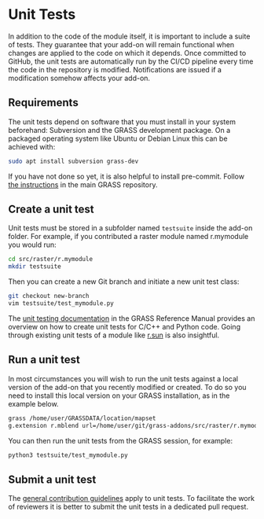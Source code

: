 # Unit Tests

In addition to the code of the module itself, it is important to include a suite of
tests. They guarantee that your add-on will remain functional when changes are
applied to the code on which it depends. Once committed to GitHub, the unit
tests are automatically run by the CI/CD pipeline every time the code in the
repository is modified. Notifications are issued if a modification somehow
affects your add-on.

## Requirements

The unit tests depend on software that you must install in your system
beforehand: Subversion and the GRASS development package. On a packaged operating
system like Ubuntu or Debian Linux this can be achieved with:

```bash
sudo apt install subversion grass-dev
```

If you have not done so yet, it is also helpful to install pre-commit. Follow
[the
instructions](https://github.com/OSGeo/grass/blob/main/doc/development/submitting/submitting.md#use-pre-commit)
in the main GRASS repository.

## Create a unit test

Unit tests must be stored in a subfolder named `testsuite` inside the add-on
folder. For example, if you contributed a raster module named r.mymodule you
would run:

```bash
cd src/raster/r.mymodule
mkdir testsuite
```

Then you can create a new Git branch and initiate a new unit test class:

```bash
git checkout new-branch
vim testsuite/test_mymodule.py
```

The [unit testing
documentation](https://grass.osgeo.org/grass-stable/manuals/libpython/gunittest_testing.html)
in the GRASS Reference Manual provides an overview on how to create unit tests
for C/C++ and Python code. Going through existing unit tests of a module
like
[r.sun](https://github.com/OSGeo/grass/blob/main/raster/r.sun/testsuite/test_rsun.py)
is also insightful.

## Run a unit test

In most circumstances you will wish to run the unit tests against a local
version of the add-on that you recently modified or created. To do so you need
to install this local version on your GRASS installation, as in the example
below.

```bash
grass /home/user/GRASSDATA/location/mapset
g.extension r.mblend url=/home/user/git/grass-addons/src/raster/r.mymodule
```

You can then run the unit tests from the GRASS session, for example:

```bash
python3 testsuite/test_mymodule.py
```

## Submit a unit test

The [general contribution
guidelines](https://github.com/OSGeo/grass-addons/blob/master/CONTRIBUTING.md#changing-code-and-documentation)
apply to unit tests. To facilitate the work of reviewers it is better to
submit the unit tests in a dedicated pull request.
